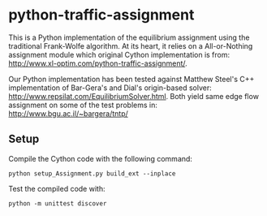 # python-traffic-assignment
This is a Python implementation of the equilibrium assignment using the traditional Frank-Wolfe algorithm. At its heart, it relies on a All-or-Nothing assignment module which original Cython implementation is from: http://www.xl-optim.com/python-traffic-assignment/. 

Our Python implementation has been tested against Matthew Steel's C++ implementation of Bar-Gera's and Dial's origin-based solver: http://www.repsilat.com/EquilibriumSolver.html. Both yield same edge flow assignment on some of the test problems in: http://www.bgu.ac.il/~bargera/tntp/

Setup
-----
Compile the Cython code with the following command:

	python setup_Assignment.py build_ext --inplace

Test the compiled code with:

	python -m unittest discover

